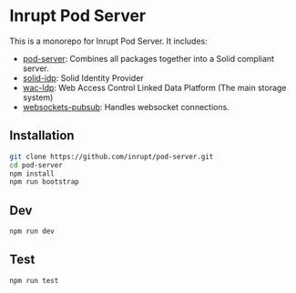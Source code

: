 # Inrupt Pod Server

This is a monorepo for Inrupt Pod Server. It includes:

 - [pod-server](packages/pod-server): Combines all packages together into a Solid compliant server.
 - [solid-idp](packages/solid-idp): Solid Identity Provider
 - [wac-ldp](packages/wac-ldp): Web Access Control Linked Data Platform (The main storage system)
 - [websockets-pubsub](packages/websockets-pubsub): Handles websocket connections.

## Installation

```bash
git clone https://github.com/inrupt/pod-server.git
cd pod-server
npm install
npm run bootstrap
```

## Dev
```bash
npm run dev
```

## Test
```bash
npm run test
```